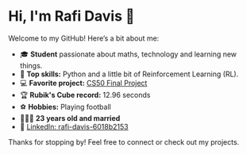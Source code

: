 # Hi, I'm Rafi Davis 👋

Welcome to my GitHub! Here’s a bit about me:

- 🎓 **Student** passionate about maths, technology and learning new things.
- 🐍 **Top skills:** Python and a little bit of Reinforcement Learning (RL).
- 💻 **Favorite project:** [CS50 Final Project](https://cs50.harvard.edu/)
- 🏆 **Rubik's Cube record:** 12.96 seconds
- ⚽ **Hobbies:** Playing football
- 👨‍👩‍👦 **23 years old and married**
- 🔗 [LinkedIn: rafi-davis-6018b2153](https://www.linkedin.com/in/rafi-davis-6018b2153/)

Thanks for stopping by! Feel free to connect or check out my projects.

